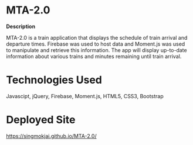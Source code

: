 # MTA-2.0

**Description**

MTA-2.0 is a train application that displays the schedule of train arrival and departure times. Firebase was used to host data and Moment.js was used to manipulate and retrieve this information. The app will display up-to-date information about various trains and minutes remaining until train arrival. 

# Technologies Used

Javascipt, jQuery, Firebase, Moment.js, HTML5, CSS3, Bootstrap

# Deployed Site

https://singmokjai.github.io/MTA-2.0/


